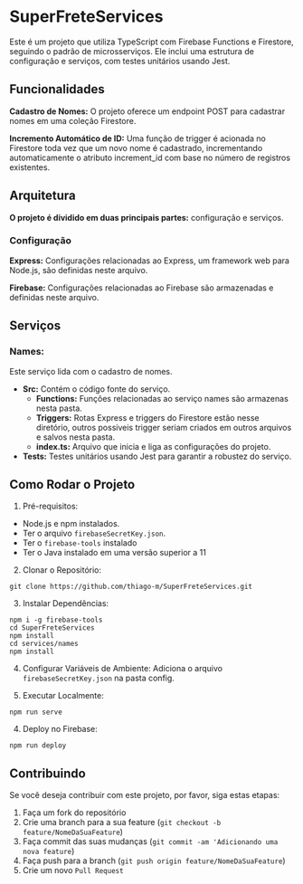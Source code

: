 # SuperFreteServices
Este é um projeto que utiliza TypeScript com Firebase Functions e Firestore, seguindo o padrão de microsserviços. Ele inclui uma estrutura de configuração e serviços, com testes unitários usando Jest.

## Funcionalidades
__Cadastro de Nomes:__ O projeto oferece um endpoint POST para cadastrar nomes em uma coleção Firestore.

__Incremento Automático de ID:__ Uma função de trigger é acionada no Firestore toda vez que um novo nome é cadastrado, incrementando automaticamente o atributo increment_id com base no número de registros existentes.

## Arquitetura
__O projeto é dividido em duas principais partes:__ configuração e serviços.

### Configuração
__Express:__ Configurações relacionadas ao Express, um framework web para Node.js, são definidas neste arquivo.

__Firebase:__ Configurações relacionadas ao Firebase são armazenadas e definidas neste arquivo.

## Serviços
### Names:
Este serviço lida com o cadastro de nomes.
* __Src:__ Contém o código fonte do serviço.
  * __Functions:__ Funções relacionadas ao serviço names são armazenas nesta pasta.
  * __Triggers:__ Rotas Express e triggers do Firestore estão nesse diretório, outros possiveis trigger seriam criados em outros arquivos e salvos nesta pasta.
  * __index.ts:__ Arquivo que inicia e liga as configurações do projeto.
* __Tests:__ Testes unitários usando Jest para garantir a robustez do serviço.

## Como Rodar o Projeto
1. Pré-requisitos:
* Node.js e npm instalados.
* Ter o arquivo `firebaseSecretKey.json`.
* Ter o `firebase-tools` instalado
* Ter o Java instalado em uma versão superior a 11

2. Clonar o Repositório:
```
git clone https://github.com/thiago-m/SuperFreteServices.git
```
3. Instalar Dependências:
```
npm i -g firebase-tools
cd SuperFreteServices
npm install
cd services/names
npm install
```
4. Configurar Variáveis de Ambiente:
Adiciona o arquivo `firebaseSecretKey.json` na pasta config.

5. Executar Localmente:
```
npm run serve
```
4. Deploy no Firebase:
```
npm run deploy
```
## Contribuindo
Se você deseja contribuir com este projeto, por favor, siga estas etapas:

1. Faça um fork do repositório
2. Crie uma branch para a sua feature (`git checkout -b feature/NomeDaSuaFeature`)
3. Faça commit das suas mudanças (`git commit -am 'Adicionando uma nova feature`)
4. Faça push para a branch (`git push origin feature/NomeDaSuaFeature`)
5. Crie um novo `Pull Request`
